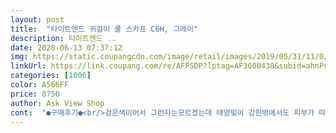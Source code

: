 ```yaml
---
layout: post 
title:  "타이트엔드 귀걸이 쿨 스카프 C6H, 그레이" 
description: 타이트엔드 ..
date: 2020-06-13 07:37:12 
img: https://static.coupangcdn.com/image/retail/images/2019/05/31/11/0/6fa4280f-47a7-40c4-b0d7-dd88348322ef.jpg 
linkUrl: https://link.coupang.com/re/AFFSDP?lptag=AF3600438&subid=ahnPublicAsk&pageKey=231532539&itemId=734321983&vendorItemId=4855699160&traceid=V0-113-30b653b63b4b9699 
categories: [1006] 
color: A566FF 
price: 8750 
author: Ask View Shop 
cont:  "●구매후기●<br/>검은색이어서 그런지는모르겠는데 태양빛이 강한밖에서도 피부가 따갑거나하는일은 없습니다.<br/><br/>국산이네요.<br/><br/>그러니 자전거 혹은 선풍기등 바람이 있는 환경에서 사용하시길 권장합니다.<br/><br/>너무 좋아요.<br/>쿠팡<br/>다 잃어버림<br/>더울때도 사용할수있겠어요<br/>딱 목에서 코까지만 가려줍니다.<br/><br/>땀을잔뜩흘리고 써봤을때도 피부에 붙어 질척거리진않았습니다.<br/><br/>또 사야하나<br/>라운드티 조금 목이 있는것을입으면 피부가 외부에 보입니다.<br/><br/>물뭍히면 차가워지는제품은 아닙니다.<br/><br/>미치겟다<br/>바람이 불면 의미있는 시원함입니다.<br/><br/>심플하구요.<br/><br/>싸구요.<br/><br/>아놔 진짜<br/>얇구요.<br/><br/>와우배송으로 새벽녘에 받아서 오늘 착용샷올려요.<br/><br/>이거 네장이나 샀는데<br/>일단 좋아요.<br/><br/>재질이 매우부드럽고 피부에 안붙는 재질입니다.<br/><br/>쿠팡이라서 가능하구<br/>" 
---
```

